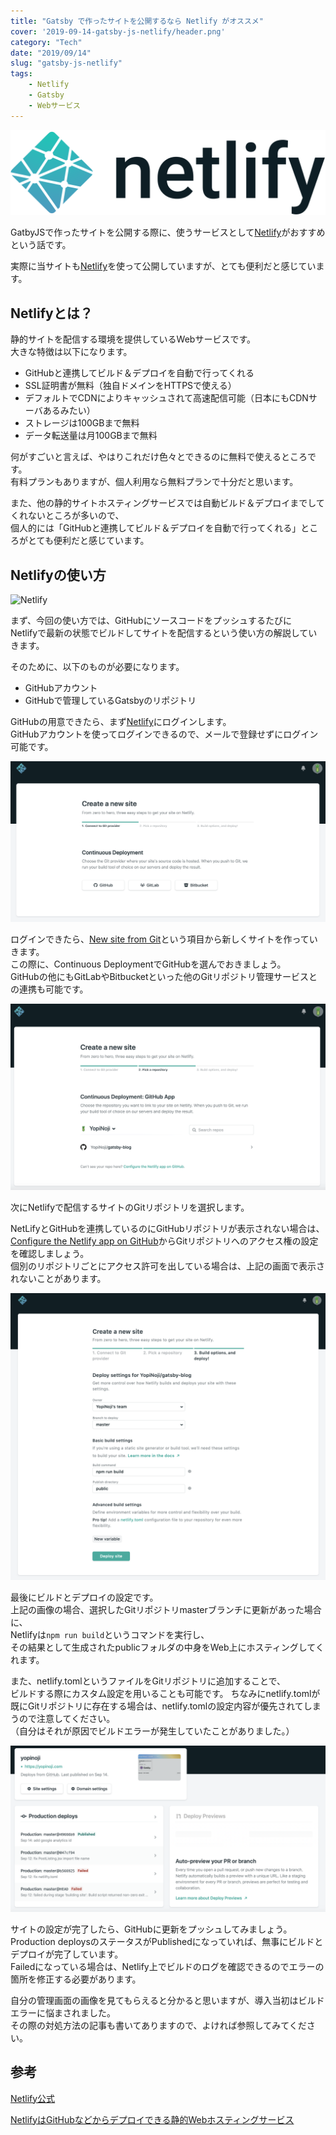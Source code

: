 ```yaml
---
title: "Gatsby で作ったサイトを公開するなら Netlify がオススメ"
cover: '2019-09-14-gatsby-js-netlify/header.png'
category: "Tech"
date: "2019/09/14"
slug: "gatsby-js-netlify"
tags:
    - Netlify
    - Gatsby
    - Webサービス
---
```


![Netlify](./netlify.png)

GatbyJSで作ったサイトを公開する際に、使うサービスとして[Netlify](https://www.netlify.com)がおすすめという話です。

実際に当サイトも[Netlify](https://www.netlify.com)を使って公開していますが、とても便利だと感じています。

## Netlifyとは？

静的サイトを配信する環境を提供しているWebサービスです。  
大きな特徴は以下になります。

- GitHubと連携してビルド＆デプロイを自動で行ってくれる
- SSL証明書が無料（独自ドメインをHTTPSで使える）
- デフォルトでCDNによりキャッシュされて高速配信可能（日本にもCDNサーバあるみたい）
- ストレージは100GBまで無料
- データ転送量は月100GBまで無料

何がすごいと言えば、やはりこれだけ色々とできるのに無料で使えるところです。  
有料プランもありますが、個人利用なら無料プランで十分だと思います。

また、他の静的サイトホスティングサービスでは自動ビルド＆デプロイまでしてくれないところが多いので、  
個人的には「GitHubと連携してビルド＆デプロイを自動で行ってくれる」ところがとても便利だと感じています。

## Netlifyの使い方

![Netlify](./netlify-top.png)

まず、今回の使い方では、GitHubにソースコードをプッシュするたびに  
Netlifyで最新の状態でビルドしてサイトを配信するという使い方の解説していきます。

そのために、以下のものが必要になります。

- GitHubアカウント
- GitHubで管理しているGatsbyのリポジトリ

GitHubの用意できたら、まず[Netlify](https://www.netlify.com)にログインします。  
GitHubアカウントを使ってログインできるので、メールで登録せずにログイン可能です。

![Netlify-create-new-site-01](./netlify-create-new-site-01.png)

ログインできたら、[New site from Git](https://app.netlify.com/start)という項目から新しくサイトを作っていきます。  
この際に、Continuous DeploymentでGitHubを選んでおきましょう。  
GitHubの他にもGitLabやBitbucketといった他のGitリポジトリ管理サービスとの連携も可能です。

![Netlify-create-new-site-02](./netlify-create-new-site-02.png)

次にNetlifyで配信するサイトのGitリポジトリを選択します。  

NetLifyとGitHubを連携しているのにGitHubリポジトリが表示されない場合は、[Configure the Netlify app on GitHub](https://github.com/settings/installations)からGitリポジトリへのアクセス権の設定を確認しましょう。  
個別のリポジトリごとにアクセス許可を出している場合は、上記の画面で表示されないことがあります。

![Netlify-create-new-site-03](./netlify-create-new-site-03.png)

最後にビルドとデプロイの設定です。  
上記の画像の場合、選択したGitリポジトリmasterブランチに更新があった場合に、  
Netlifyは`npm run build`というコマンドを実行し、  
その結果として生成されたpublicフォルダの中身をWeb上にホスティングしてくれます。

また、netlify.tomlというファイルをGitリポジトリに追加することで、  
ビルドする際にカスタム設定を用いることも可能です。
ちなみにnetlify.tomlが既にGitリポジトリに存在する場合は、netlify.tomlの設定内容が優先されてしまうので注意してください。  
（自分はそれが原因でビルドエラーが発生していたことがありました。）

![Netlify](./netlify-site-status.png)

サイトの設定が完了したら、GitHubに更新をプッシュしてみましょう。  
Production deploysのステータスがPublishedになっていれば、無事にビルドとデプロイが完了しています。  
Failedになっている場合は、Netlify上でビルドのログを確認できるのでエラーの箇所を修正する必要があります。

自分の管理画面の画像を見てもらえると分かると思いますが、導入当初はビルドエラーに悩まされました。  
その際の対処方法の記事も書いてありますので、よければ参照してみてください。

## 参考

[Netlify公式](https://www.netlify.com)

[NetlifyはGitHubなどからデプロイできる静的Webホスティングサービス](https://tech.qookie.jp/posts/info-netlify-static-web-deploy/)
